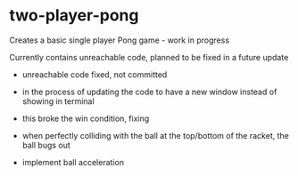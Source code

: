 # two-player-pong
Creates a basic single player Pong game - work in progress

Currently contains unreachable code, planned to be fixed in a future update
- unreachable code fixed, not committed

- in the process of updating the code to have a new window instead of showing in terminal
- this broke the win condition, fixing
- when perfectly colliding with the ball at the top/bottom of the racket, the ball bugs out
- implement ball acceleration
